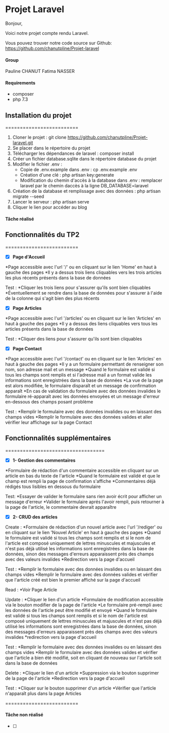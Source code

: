 # Projet Laravel
Bonjour,

Voici notre projet compte rendu Laravel.

Vous pouvez trouver notre code source sur Github:
https://github.com/chanutpline/Projet-laravel

#### Group
Pauline CHANUT
Fatima NASSER

#### Requirements
* composer
* php 7.3

## Installation du projet
=========================

1) Cloner le projet : git clone https://github.com/chanutpline/Projet-laravel.git
2) Se placer dans le répertoire du projet
3) Télécharger les dépendances de laravel : composer install
4) Créer un fichier database.sqlite dans le répertoire database du projet
5) Modifier le fichier .env : 
    * Copie de .env.example dans .env : cp .env.example .env
    * Création d'une clé : php artisan key:generate
    * Modification du chemin d'accès à la database dans .env : remplacer laravel par le chemin daccès à la ligne DB_DATABASE=laravel
6) Création de la database et remplissage avec des données : php artisan migrate --seed
7) Lancer le serveur : php artisan serve
8) Cliquer le lien pour accéder au blog

#### Tâche réalisé
## Fonctionnalités du TP2
=========================

* [x] **Page d'Accueil**

*Page accessible avec l'url '/' ou en cliquant sur le lien 'Home' en haut à gauche des pages
*Il y a dessus trois liens cliquables vers les trois articles les plus récents présents dans la base de données

Test :
*Cliquer les trois liens pour s'assurer qu'ils sont bien cliquables
*Éventuellement se rendre dans la base de données pour s'assurer à l'aide de la colonne qui s'agit bien des plus récents

* [x] **Page Articles**

*Page accessible avec l'url '/articles' ou en cliquant sur le lien 'Articles' en haut à gauche des pages
*Il y a dessus des liens cliquables vers tous les articles présents dans la base de données

Test :
*Cliquer des liens pour s'assurer qu'ils sont bien cliquables

* [x] **Page Contact**

*Page accessible avec l'url '/contact' ou en cliquant sur le lien 'Articles' en haut à gauche des pages
*Il y a un formulaire permettant de renseigner son nom, son adresse mail et un message
*Quand le formulaire est validé si tous les champs sont remplis et si l'adresse mail a un format valide les informations sont enregistrées dans la base de données
*La vue de la page est alors modifiée, le formulaire disparaît et un message de confirmation apparaît
*En cas de validation du formulaire avec des données invalides le formulaire ré-apparaît avec les données envoyées et un message d'erreur en-dessous des champs posant problème

Test :
*Remplir le formulaire avec des données invalides ou en laissant des champs vides
*Remplir le formulaire avec des données valides et aller vérifier leur affichage sur la page Contact

## Fonctionnalités supplémentaires
==================================
* [x] **1- Gestion des commentaires**

*Formulaire de rédaction d'un commentaire accessible en cliquant sur un article en bas du texte de l'article
*Quand le formulaire est validé et que le champ est rempli la page de confirmation s'affiche
*Commentaires déjà rédigés tous lisibles en dessous du formulaire

Test:
*Essayer de valider le formulaire sans rien avoir écrit pour afficher un message d'erreur
*Valider le formulaire aprés l'avoir rempli, puis retourner à la page de l'article, le commentaire devrait apparaître

* [x] **2- CRUD des articles**

Create :
*Formulaire de rédaction d'un nouvel article avec l'url '/rediger' ou en cliquant sur le lien 'Nouvel Article' en haut à gauche des pages
*Quand le formulaire est validé si tous les champs sont remplis et si le nom de l'article est composé uniquement de lettres minuscules et majuscules et n'est pas déjà utilisé les informations sont enregistrées dans la base de données, sinon des messages d'erreurs apparaissent près des champs avec des valeurs invalides
*Redirection vers la page d'accueil

Test :
*Remplir le formulaire avec des données invalides ou en laissant des champs vides
*Remplir le formulaire avec des données valides et vérifier que l'article créé est bien le premier affiché sur la page d'accueil

Read :
*Voir Page Article

Update :
*Cliquer le lien d'un article
*Formulaire de modification accessible via le bouton modifier de la page de l'article
*Le formulaire pré-rempli avec les données de l'article peut être modifié et envoyé
*Quand le formulaire est validé si tous les champs sont remplis et si le nom de l'article est composé uniquement de lettres minuscules et majuscules et n'est pas déjà utilisé les informations sont enregistrées dans la base de données, sinon des messages d'erreurs apparaissent près des champs avec des valeurs invalides
*redirection vers la page d'accueil

Test :
*Remplir le formulaire avec des données invalides ou en laissant des champs vides
*Remplir le formulaire avec des données valides et vérifier que l'article a bien été modifié, soit en cliquant de nouveau sur l'article soit dans la base de données

Delete :
*Cliquer le lien d'un article
*Suppression via le bouton supprimer de la page de l'article
*Redirection vers la page d'accueil

Test :
*Cliquer sur le bouton supprimer d'un article
*Vérifier que l'article n'apparaît plus dans la page Articles


=========================
#### Tâche non réalisé
* [ ]
